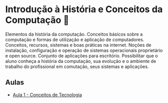 # Introdução à História e Conceitos da Computação 📜

Elementos da história da computação. Conceitos básicos sobre a computação e formas de utilização e aplicação de computadores. Conceitos, recursos, sistemas e boas práticas na internet. Noções de instalação, configuração e operação de sistemas operacionais proprietário e open source. Conjunto de aplicações para escritório. Possibilitar que o aluno conheça a história da computação, sua evolução e o ambiente de trabalho do profissional em comutação, seus sistemas e aplicações.

## Aulas

- [Aula 1 - Conceitos de Tecnologia](aula-1/)
